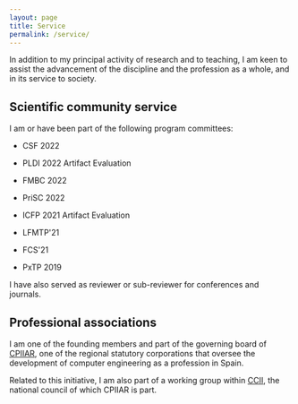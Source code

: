 ```yaml
---
layout: page
title: Service
permalink: /service/
---
```


In addition to my principal activity of research and to teaching, I am keen to
assist the advancement of the discipline and the profession as a whole, and in
its service to society.

## Scientific community service

I am or have been part of the following program committees:

* CSF 2022

* PLDI 2022 Artifact Evaluation

* FMBC 2022

* PriSC 2022

* ICFP 2021 Artifact Evaluation

* LFMTP'21

* FCS'21

* PxTP 2019

I have also served as reviewer or sub-reviewer for conferences and journals.
## Professional associations

I am one of the founding members and part of the governing board of
[CPIIAR](https://cpiiaragon.es/), one of the regional statutory corporations
that oversee the development of computer engineering as a profession in Spain.

Related to this initiative, I am also part of a working group within
[CCII](https://ccii.es/), the national council of which CPIIAR is part.
